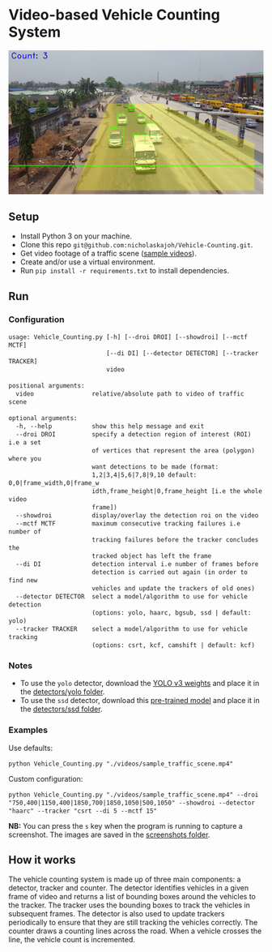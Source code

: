 # Video-based Vehicle Counting System
![](vehicle_counting.png)

## Setup
- Install Python 3 on your machine.
- Clone this repo `git@github.com:nicholaskajoh/Vehicle-Counting.git`.
- Get video footage of a traffic scene ([sample videos](https://drive.google.com/drive/folders/1h8ANowkfm4TXGDg7R5Z6rnosySVc-Ht7?usp=sharing)).
- Create and/or use a virtual environment.
- Run `pip install -r requirements.txt` to install dependencies.

## Run

### Configuration
```
usage: Vehicle_Counting.py [-h] [--droi DROI] [--showdroi] [--mctf MCTF]
                           [--di DI] [--detector DETECTOR] [--tracker TRACKER]
                           video

positional arguments:
  video                relative/absolute path to video of traffic scene

optional arguments:
  -h, --help           show this help message and exit
  --droi DROI          specify a detection region of interest (ROI) i.e a set
                       of vertices that represent the area (polygon) where you
                       want detections to be made (format:
                       1,2|3,4|5,6|7,8|9,10 default: 0,0|frame_width,0|frame_w
                       idth,frame_height|0,frame_height [i.e the whole video
                       frame])
  --showdroi           display/overlay the detection roi on the video
  --mctf MCTF          maximum consecutive tracking failures i.e number of
                       tracking failures before the tracker concludes the
                       tracked object has left the frame
  --di DI              detection interval i.e number of frames before
                       detection is carried out again (in order to find new
                       vehicles and update the trackers of old ones)
  --detector DETECTOR  select a model/algorithm to use for vehicle detection
                       (options: yolo, haarc, bgsub, ssd | default: yolo)
  --tracker TRACKER    select a model/algorithm to use for vehicle tracking
                       (options: csrt, kcf, camshift | default: kcf)
```

### Notes
- To use the `yolo` detector, download the [YOLO v3 weights](https://pjreddie.com/media/files/yolov3.weights) and place it in the [detectors/yolo folder](/detectors/yolo).
- To use the `ssd` detector, download this [pre-trained model](https://drive.google.com/file/d/0BzKzrI_SkD1_WVVTSmQxU0dVRzA/view) and place it in the [detectors/ssd folder](/detectors/ssd).

### Examples
Use defaults:

```
python Vehicle_Counting.py "./videos/sample_traffic_scene.mp4"
```

Custom configuration:

```
python Vehicle_Counting.py "./videos/sample_traffic_scene.mp4" --droi "750,400|1150,400|1850,700|1850,1050|500,1050" --showdroi --detector "haarc" --tracker "csrt --di 5 --mctf 15"
```

__NB:__ You can press the `s` key when the program is running to capture a screenshot. The images are saved in the [screenshots folder](/screenshots).

## How it works
The vehicle counting system is made up of three main components: a detector, tracker and counter. The detector identifies vehicles in a given frame of video and returns a list of bounding boxes around the vehicles to the tracker. The tracker uses the bounding boxes to track the vehicles in subsequent frames. The detector is also used to update trackers periodically to ensure that they are still tracking the vehicles correctly. The counter draws a counting lines across the road. When a vehicle crosses the line, the vehicle count is incremented.